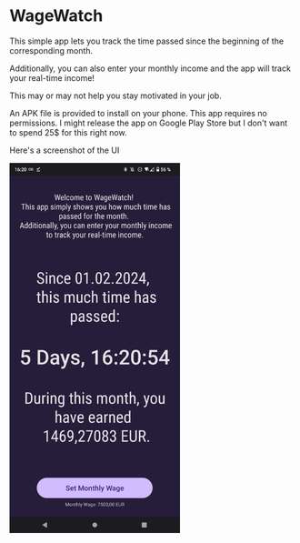 # WageWatch

This simple app lets you track the time passed since the beginning of the corresponding month. 

Additionally, you can also enter your monthly income and the app will track your real-time income!

This may or may not help you stay motivated in your job.

An APK file is provided to install on your phone. This app requires no permissions. I might release the app on Google Play Store but I don't want to spend 25$ for this right now.

Here's a screenshot of the UI

<img src="img/Screenshot_20240206-162055.png" alt="drawing" width="300"/>
